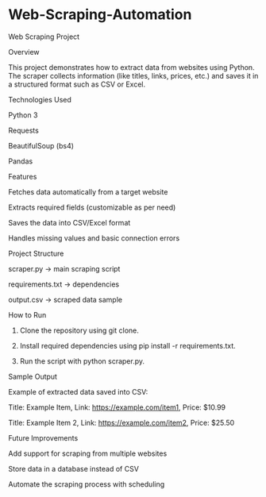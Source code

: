 # Web-Scraping-Automation
Web Scraping Project

Overview

This project demonstrates how to extract data from websites using Python.
The scraper collects information (like titles, links, prices, etc.) and saves it in a structured format such as CSV or Excel.

Technologies Used

Python 3

Requests

BeautifulSoup (bs4)

Pandas


Features

Fetches data automatically from a target website

Extracts required fields (customizable as per need)

Saves the data into CSV/Excel format

Handles missing values and basic connection errors


Project Structure

scraper.py → main scraping script

requirements.txt → dependencies

output.csv → scraped data sample



How to Run

1. Clone the repository using git clone.


2. Install required dependencies using pip install -r requirements.txt.


3. Run the script with python scraper.py.



Sample Output

Example of extracted data saved into CSV:

Title: Example Item, Link: https://example.com/item1, Price: $10.99

Title: Example Item 2, Link: https://example.com/item2, Price: $25.50


Future Improvements

Add support for scraping from multiple websites

Store data in a database instead of CSV

Automate the scraping process with scheduling
